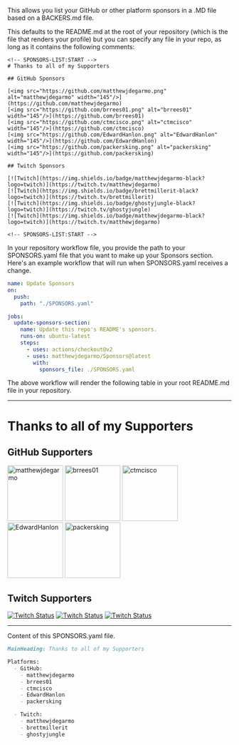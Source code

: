 This allows you list your GitHub or other platform sponsors in a .MD file based on a BACKERS.md file.

This defaults to the README.md at the root of your repository (which is the file that renders your profile) but you can specify any file in your repo, as long as it contains the following comments:

```
<!-- SPONSORS-LIST:START -->
# Thanks to all of my Supporters

## GitHub Sponsors

[<img src="https://github.com/matthewjdegarmo.png" alt="matthewjdegarmo" width="145"/>](https://github.com/matthewjdegarmo)
[<img src="https://github.com/brrees01.png" alt="brrees01" width="145"/>](https://github.com/brrees01)
[<img src="https://github.com/ctmcisco.png" alt="ctmcisco" width="145"/>](https://github.com/ctmcisco)
[<img src="https://github.com/EdwardHanlon.png" alt="EdwardHanlon" width="145"/>](https://github.com/EdwardHanlon)
[<img src="https://github.com/packersking.png" alt="packersking" width="145"/>](https://github.com/packersking)

## Twitch Sponsors

[![Twitch](https://img.shields.io/badge/matthewjdegarmo-black?logo=twitch)](https://twitch.tv/matthewjdegarmo)
[![Twitch](https://img.shields.io/badge/brettmillerit-black?logo=twitch)](https://twitch.tv/brettmillerit)
[![Twitch](https://img.shields.io/badge/ghostyjungle-black?logo=twitch)](https://twitch.tv/ghostyjungle)
[![Twitch](https://img.shields.io/badge/matthewjdegarmo-black?logo=twitch)](https://twitch.tv/matthewjdegarmo)

<!-- SPONSORS-LIST:START -->

```

In your repository workflow file, you provide the path to your SPONSORS.yaml file that you want to make up your Sponsors section. Here's an example workflow that will run when SPONSORS.yaml receives a change.

```yaml
name: Update Sponsors
on:
  push:
    path: "./SPONSORS.yaml"

jobs:
  update-sponsors-section:
    name: Update this repo's README's sponsors.
    runs-on: ubuntu-latest
    steps:
      - uses: actions/checkout@v2
      - uses: matthewjdegarmo/Sponsors@latest
        with:
          sponsors_file: ./SPONSORS.yaml
```
The above workflow will render the following table in your root README.md file in your repository.

-----
<!-- SPONSOR-LIST:START -->
# Thanks to all of my Supporters

## GitHub Supporters
[<img src="https://github.com/matthewjdegarmo.png" alt="matthewjdegarmo" width="125"/>](https://github.com/matthewjdegarmo)
[<img src="https://github.com/brrees01.png" alt="brrees01" width="125"/>](https://github.com/brrees01)
[<img src="https://github.com/ctmcisco.png" alt="ctmcisco" width="125"/>](https://github.com/ctmcisco)
[<img src="https://github.com/EdwardHanlon.png" alt="EdwardHanlon" width="125"/>](https://github.com/EdwardHanlon)
[<img src="https://github.com/packersking.png" alt="packersking" width="125"/>](https://github.com/packersking)

## Twitch Supporters
[![Twitch Status](https://img.shields.io/badge/matthewjdegarmo-black?logo=twitch)](https://twitch.tv/matthewjdegarmo)
[![Twitch Status](https://img.shields.io/badge/brettmillerit-black?logo=twitch)](https://twitch.tv/brettmillerit)
[![Twitch Status](https://img.shields.io/badge/ghostyjungle-black?logo=twitch)](https://twitch.tv/ghostyjungle)
<!-- SPONSOR-LIST:END -->
-----
Content of this SPONSORS.yaml file.

```md
MainHeading: Thanks to all of my Supporters

Platforms:
  - GitHub:
    - matthewjdegarmo
    - brrees01
    - ctmcisco
    - EdwardHanlon
    - packersking

  - Twitch:
    - matthewjdegarmo
    - brettmillerit
    - ghostyjungle

```

